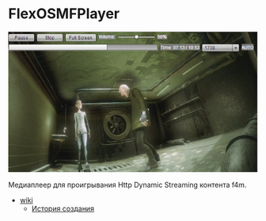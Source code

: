 # FlexOSMFPlayer

![Скриншот приложения](/images/flex_osmf_player.png)

Медиаплеер для проигрывания Http Dynamic Streaming контента f4m.

* [wiki](https://github.com/vylgin/FlexOSMFPlayer/wiki)
    * [История создания](https://github.com/vylgin/FlexOSMFPlayer/wiki/%D0%98%D1%81%D1%82%D0%BE%D1%80%D0%B8%D1%8F%20%D1%81%D0%BE%D0%B7%D0%B4%D0%B0%D0%BD%D0%B8%D1%8F)

